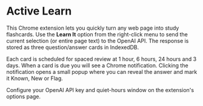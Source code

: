 # Active Learn

This Chrome extension lets you quickly turn any web page into study flashcards. Use the **Learn It** option from the right-click menu to send the current selection (or entire page text) to the OpenAI API. The response is stored as three question/answer cards in IndexedDB.

Each card is scheduled for spaced review at 1 hour, 6 hours, 24 hours and 3 days. When a card is due you will see a Chrome notification. Clicking the notification opens a small popup where you can reveal the answer and mark it Known, New or Flag.

Configure your OpenAI API key and quiet-hours window on the extension's options page.
